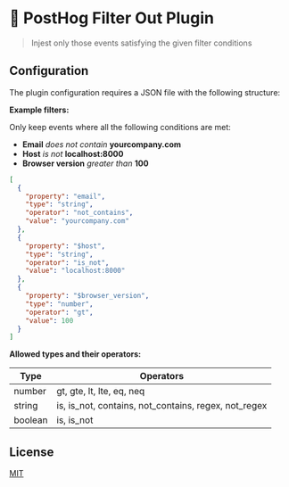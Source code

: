 # 🦔 PostHog Filter Out Plugin

> Injest only those events satisfying the given filter conditions

## Configuration

The plugin configuration requires a JSON file with the following structure:

**Example filters:**

Only keep events where all the following conditions are met:

- **Email** _does not contain_ **yourcompany.com**
- **Host** _is not_ **localhost:8000**
- **Browser version** _greater than_ **100**

```json
[
  {
    "property": "email",
    "type": "string",
    "operator": "not_contains",
    "value": "yourcompany.com"
  },
  {
    "property": "$host",
    "type": "string",
    "operator": "is_not",
    "value": "localhost:8000"
  },
  {
    "property": "$browser_version",
    "type": "number",
    "operator": "gt",
    "value": 100
  }
]
```

**Allowed types and their operators:**

| Type    | Operators                                            |
| ------- | ---------------------------------------------------- |
| number  | gt, gte, lt, lte, eq, neq                            |
| string  | is, is_not, contains, not_contains, regex, not_regex |
| boolean | is, is_not                                           |

## License

[MIT](LICENSE)
